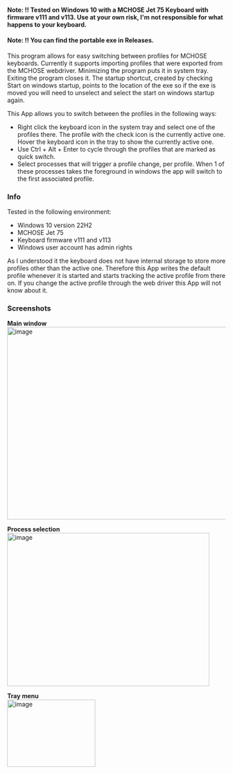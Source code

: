 #### Note: !! Tested on Windows 10 with a MCHOSE Jet 75 Keyboard with firmware v111 and v113. Use at your own risk, I'm not responsible for what happens to your keyboard.
#### Note: !! You can find the portable exe in Releases.
This program allows for easy switching between profiles for MCHOSE keyboards. Currently it supports importing profiles that were exported from the MCHOSE webdriver.
Minimizing the program puts it in system tray. Exiting the program closes it. The startup shortcut, created by checking Start on windows startup, points to the location of the exe so if the exe is moved you will need to unselect and select the start on windows startup again.

This App allows you to switch between the profiles in the following ways:
- Right click the keyboard icon in the system tray and select one of the profiles there. The profile with the check icon is the currently active one. Hover the keyboard icon in the tray to show the currently active one.
- Use Ctrl + Alt + Enter to cycle through the profiles that are marked as quick switch.
- Select processes that will trigger a profile change, per profile. When 1 of these processes takes the foreground in windows the app will switch to the first associated profile.

### Info
Tested in the following environment:
- Windows 10 version 22H2
- MCHOSE Jet 75
- Keyboard firmware v111 and v113
- Windows user account has admin rights

As I understood it the keyboard does not have internal storage to store more profiles other than the active one.
Therefore this App writes the default profile whenever it is started and starts tracking the active profile from there on.
If you change the active profile through the web driver this App will not know about it.

### Screenshots
**Main window**\
<img width="786" height="443" alt="image" src="https://github.com/user-attachments/assets/6445ebe1-a042-41e3-9dcc-0024246b847f" />

**Process selection**\
<img width="466" height="353" alt="image" src="https://github.com/user-attachments/assets/2176b9db-eee7-4fe1-bbb2-9e4ba5750256" />

**Tray menu**\
<img width="203" height="155" alt="image" src="https://github.com/user-attachments/assets/8b42d8e8-efee-4ac0-a9e9-dd568032a685" />
